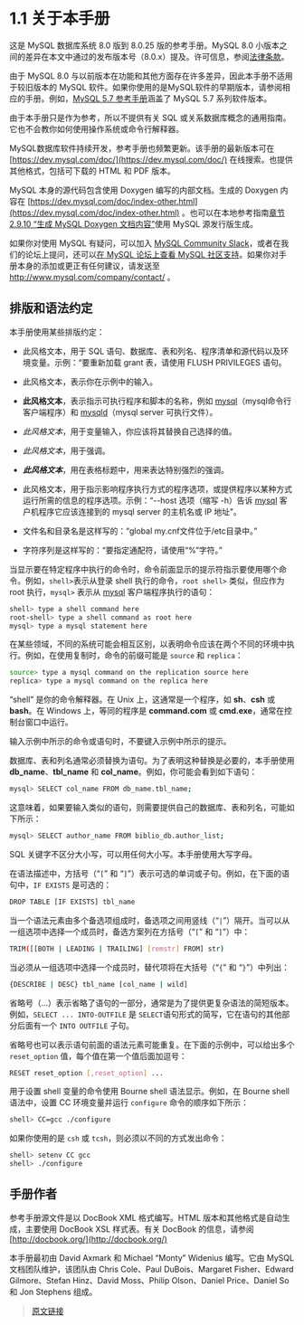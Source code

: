 # 1.1 关于本手册

这是 MySQL 数据库系统 8.0 版到 8.0.25 版的参考手册。MySQL 8.0 小版本之间的差异在本文中通过的发布版本号（8.0.x）提及。许可信息，参阅[法律条款](/mysql.html#法律条款)。

由于 MySQL 8.0 与以前版本在功能和其他方面存在许多差异，因此本手册不适用于较旧版本的 MySQL 软件。如果你使用的是MySQL软件的早期版本，请参阅相应的手册。例如，[MySQL 5.7 参考手册](https://dev.mysql.com/doc/refman/5.7/en/)涵盖了 MySQL 5.7 系列软件版本。

由于本手册只是作为参考，所以不提供有关 SQL 或关系数据库概念的通用指南。它也不会教你如何使用操作系统或命令行解释器。

MySQL数据库软件持续开发，参考手册也频繁更新。该手册的最新版本可在 [https://dev.mysql.com/doc/](https://dev.mysql.com/doc/) 在线搜索。也提供其他格式，包括可下载的 HTML 和 PDF 版本。

MySQL 本身的源代码包含使用 Doxygen 编写的内部文档。生成的 Doxygen 内容在 [https://dev.mysql.com/doc/index-other.html](https://dev.mysql.com/doc/index-other.html) 。也可以在本地参考指南[章节 2.9.10 “生成 MySQL Doxygen 文档内容”](/2/2.9/2.9.10/source-installation-doxygen)使用 MySQL 源发行版生成。

如果你对使用 MySQL 有疑问，可以加入 [MySQL Community Slack](https://mysqlcommunity.slack.com/)，或者在我们的论坛上提问，还可以[在 MySQL 论坛上查看 MySQL 社区支持](https://dev.mysql.com/doc/refman/8.0/en/information-sources.html#forums)。如果你对手册本身的添加或更正有任何建议，请发送至 http://www.mysql.com/company/contact/ 。

## 排版和语法约定

本手册使用某些排版约定：

- 此风格文本，用于 SQL 语句、数据库、表和列名、程序清单和源代码以及环境变量。示例：“要重新加载 grant 表，请使用 FLUSH PRIVILEGES 语句。

- 此风格文本，表示你在示例中的输入。

- **此风格文本**，表示指示可执行程序和脚本的名称，例如 [mysql](/4/4.5/4.5.1/mysql)（mysql命令行客户端程序）和 [mysqld](/4/4.3/4.3.1/mysqld)（mysql server 可执行文件）。

- *此风格文本*，用于变量输入，你应该将其替换自己选择的值。

- *此风格文本*，用于强调。

- ***此风格文本***，用在表格标题中，用来表达特别强烈的强调。

- 此风格文本，用于指示影响程序执行方式的程序选项，或提供程序以某种方式运行所需的信息的程序选项。示例：“--host 选项（缩写 -h）告诉 [mysql](/4/4.5/4.5.1/mysql) 客户机程序它应该连接到的 mysql server 的主机名或 IP 地址”。

- 文件名和目录名是这样写的：“global my.cnf文件位于/etc目录中。”

- 字符序列是这样写的：“要指定通配符，请使用“%”字符。”

当显示要在特定程序中执行的命令时，命令前面显示的提示符指示要使用哪个命令。例如，`shell>`表示从登录 shell 执行的命令，`root shell>` 类似，但应作为 root 执行，`mysql>` 表示从 [mysql](/4/4.5/4.5.1/mysql) 客户端程序执行的语句：

```bash
shell> type a shell command here
root-shell> type a shell command as root here
mysql> type a mysql statement here
```

在某些领域，不同的系统可能会相互区别，以表明命令应该在两个不同的环境中执行。例如，在使用复制时，命令的前缀可能是 `source` 和 `replica`：

```bash
source> type a mysql command on the replication source here
replica> type a mysql command on the replica here
```

“shell” 是你的命令解释器。在 Unix 上，这通常是一个程序，如 **sh**、**csh** 或 **bash**。在 Windows 上，等同的程序是 **command.com** 或 **cmd.exe**，通常在控制台窗口中运行。

输入示例中所示的命令或语句时，不要键入示例中所示的提示。

数据库、表和列名通常必须替换为语句。为了表明这种替换是必要的，本手册使用 **db_name**、**tbl_name** 和 **col_name**。例如，你可能会看到如下语句：

```bash
mysql> SELECT col_name FROM db_name.tbl_name;
```

这意味着，如果要输入类似的语句，则需要提供自己的数据库、表和列名，可能如下所示：

```bash
mysql> SELECT author_name FROM biblio_db.author_list;
```

SQL 关键字不区分大小写，可以用任何大小写。本手册使用大写字母。

在语法描述中，方括号（“`[`” 和 “`]`”）表示可选的单词或子句。例如，在下面的语句中，`IF EXISTS` 是可选的：

```bash
DROP TABLE [IF EXISTS] tbl_name
```

当一个语法元素由多个备选项组成时，备选项之间用竖线（“`|`”）隔开。当可以从一组选项中选择一个成员时，备选方案列在方括号（“`[`” 和 “`]`”）中：

```bash
TRIM([[BOTH | LEADING | TRAILING] [remstr] FROM] str)
```

当必须从一组选项中选择一个成员时，替代项将在大括号（“`{`” 和 “`}`”）中列出：

```bash
{DESCRIBE | DESC} tbl_name [col_name | wild]
```

省略号（…）表示省略了语句的一部分，通常是为了提供更复杂语法的简短版本。例如，`SELECT ... INTO-OUTFILE` 是 `SELECT`语句形式的简写，它在语句的其他部分后面有一个 `INTO OUTFILE` 子句。

省略号也可以表示语句前面的语法元素可能重复。在下面的示例中，可以给出多个 `reset_option` 值，每个值在第一个值后面加逗号：

```bash
RESET reset_option [,reset_option] ...
```

用于设置 shell 变量的命令使用 Bourne shell 语法显示。例如，在 Bourne shell 语法中，设置 CC 环境变量并运行 `configure` 命令的顺序如下所示：

```bash
shell> CC=gcc ./configure
```

如果你使用的是 `csh` 或 `tcsh`，则必须以不同的方式发出命令：

```bash
shell> setenv CC gcc
shell> ./configure
```

## 手册作者

参考手册源文件是以 DocBook XML 格式编写。HTML 版本和其他格式是自动生成，主要使用 DocBook XSL 样式表。有关 DocBook 的信息，请参阅 [http://docbook.org/](http://docbook.org/)

本手册最初由 David Axmark 和 Michael “Monty” Widenius 编写。它由 MySQL 文档团队维护，该团队由 Chris Cole、Paul DuBois、Margaret Fisher、Edward Gilmore、Stefan Hinz、David Moss、Philip Olson、Daniel Price、Daniel So 和 Jon Stephens 组成。

> [原文链接](https://dev.mysql.com/doc/refman/8.0/en/manual-info.html)
